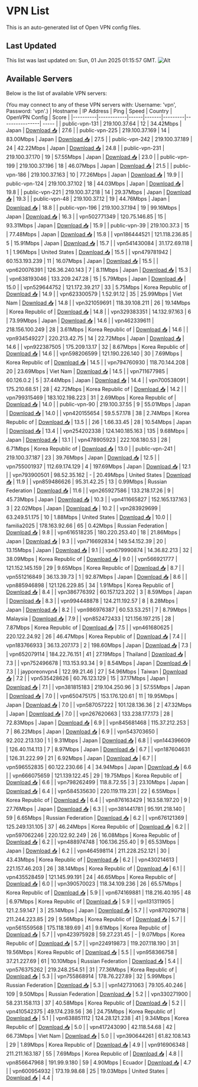 # VPN List

This is an auto-generated list of Open VPN config files.

## Last Updated

This list was last updated on: Sun, 01 Jun 2025 01:15:57 GMT.
![Alt](https://repobeats.axiom.co/api/embed/186b98318ef1479477931607c1ad7d823f12451f.svg "Repobeats analytics image")

## Available Servers

Below is the list of available VPN servers:

(You may connect to any of these VPN servers with: Username: 'vpn', Password: 'vpn'.)
| Hostname | IP Address | Ping | Speed | Country | OpenVPN Config | Score |
|----------|------------|------|-------|---------|----------------| ----- |
| public-vpn-131 | 219.100.37.64 | 12 | 34.42Mbps | Japan | [Download 📥](./configs/server_0_JP.ovpn) | 27.6 |
| public-vpn-225 | 219.100.37.169 | 14 | 83.00Mbps | Japan | [Download 📥](./configs/server_1_JP.ovpn) | 27.5 |
| public-vpn-242 | 219.100.37.189 | 24 | 42.22Mbps | Japan | [Download 📥](./configs/server_2_JP.ovpn) | 24.8 |
| public-vpn-231 | 219.100.37.170 | 19 | 57.55Mbps | Japan | [Download 📥](./configs/server_3_JP.ovpn) | 23.0 |
| public-vpn-199 | 219.100.37.196 | 18 | 46.07Mbps | Japan | [Download 📥](./configs/server_4_JP.ovpn) | 21.5 |
| public-vpn-186 | 219.100.37.163 | 10 | 77.26Mbps | Japan | [Download 📥](./configs/server_5_JP.ovpn) | 19.9 |
| public-vpn-124 | 219.100.37.102 | 18 | 44.03Mbps | Japan | [Download 📥](./configs/server_6_JP.ovpn) | 19.8 |
| public-vpn-221 | 219.100.37.218 | 14 | 29.37Mbps | Japan | [Download 📥](./configs/server_7_JP.ovpn) | 19.3 |
| public-vpn-48 | 219.100.37.12 | 19 | 44.76Mbps | Japan | [Download 📥](./configs/server_8_JP.ovpn) | 18.8 |
| public-vpn-196 | 219.100.37.194 | 19 | 99.16Mbps | Japan | [Download 📥](./configs/server_9_JP.ovpn) | 16.3 |
| vpn502771349 | 120.75.146.85 | 15 | 93.31Mbps | Japan | [Download 📥](./configs/server_10_JP.ovpn) | 15.9 |
| public-vpn-39 | 219.100.37.3 | 15 | 77.48Mbps | Japan | [Download 📥](./configs/server_11_JP.ovpn) | 15.8 |
| vpn186444521 | 121.118.236.85 | 5 | 15.91Mbps | Japan | [Download 📥](./configs/server_12_JP.ovpn) | 15.7 |
| vpn541430084 | 31.172.69.118 | 1 | 1.96Mbps | United States | [Download 📥](./configs/server_13_US.ovpn) | 15.5 |
| vpn479781942 | 60.153.193.239 | 11 | 16.07Mbps | Japan | [Download 📥](./configs/server_14_JP.ovpn) | 15.5 |
| vpn620076391 | 126.36.240.143 | 7 | 8.11Mbps | Japan | [Download 📥](./configs/server_15_JP.ovpn) | 15.3 |
| vpn638193046 | 133.209.247.28 | 15 | 5.79Mbps | Japan | [Download 📥](./configs/server_16_JP.ovpn) | 15.0 |
| vpn529644752 | 121.172.39.217 | 33 | 5.75Mbps | Korea Republic of | [Download 📥](./configs/server_17_KR.ovpn) | 14.9 |
| vpn623300579 | 1.52.91.12 | 35 | 25.99Mbps | Viet Nam | [Download 📥](./configs/server_18_VN.ovpn) | 14.8 |
| vpn321059691 | 118.39.108.211 | 26 | 19.14Mbps | Korea Republic of | [Download 📥](./configs/server_19_KR.ovpn) | 14.8 |
| vpn329383351 | 14.132.97.163 | 6 | 73.99Mbps | Japan | [Download 📥](./configs/server_20_JP.ovpn) | 14.6 |
| vpn462339611 | 218.156.100.249 | 28 | 3.61Mbps | Korea Republic of | [Download 📥](./configs/server_21_KR.ovpn) | 14.6 |
| vpn934549227 | 220.213.42.75 | 14 | 22.72Mbps | Japan | [Download 📥](./configs/server_22_JP.ovpn) | 14.6 |
| vpn922387505 | 175.209.13.17 | 32 | 8.67Mbps | Korea Republic of | [Download 📥](./configs/server_23_KR.ovpn) | 14.6 |
| vpn598206599 | 121.190.226.140 | 30 | 7.69Mbps | Korea Republic of | [Download 📥](./configs/server_24_KR.ovpn) | 14.5 |
| vpn794760930 | 118.70.144.208 | 20 | 23.69Mbps | Viet Nam | [Download 📥](./configs/server_25_VN.ovpn) | 14.5 |
| vpn711677985 | 60.126.0.2 | 5 | 37.44Mbps | Japan | [Download 📥](./configs/server_26_JP.ovpn) | 14.4 |
| vpn700538091 | 175.210.68.51 | 28 | 42.72Mbps | Korea Republic of | [Download 📥](./configs/server_27_KR.ovpn) | 14.2 |
| vpn799315469 | 183.102.198.223 | 31 | 2.69Mbps | Korea Republic of | [Download 📥](./configs/server_28_KR.ovpn) | 14.0 |
| public-vpn-90 | 219.100.37.55 | 9 | 55.01Mbps | Japan | [Download 📥](./configs/server_29_JP.ovpn) | 14.0 |
| vpn420155654 | 59.5.57.178 | 38 | 2.74Mbps | Korea Republic of | [Download 📥](./configs/server_30_KR.ovpn) | 13.5 |
| 2i6 | 1.66.33.45 | 28 | 10.54Mbps | Japan | [Download 📥](./configs/server_31_JP.ovpn) | 13.4 |
| vpn254202338 | 124.140.185.163 | 135 | 9.68Mbps | Japan | [Download 📥](./configs/server_32_JP.ovpn) | 13.1 |
| vpn478905923 | 222.108.180.53 | 28 | 6.71Mbps | Korea Republic of | [Download 📥](./configs/server_33_KR.ovpn) | 13.0 |
| public-vpn-241 | 219.100.37.187 | 23 | 39.76Mbps | Japan | [Download 📥](./configs/server_34_JP.ovpn) | 12.5 |
| vpn755001937 | 112.69.174.129 | 4 | 197.69Mbps | Japan | [Download 📥](./configs/server_35_JP.ovpn) | 12.1 |
| vpn793900501 | 98.52.35.162 | - | 20.49Mbps | United States | [Download 📥](./configs/server_36_US.ovpn) | 11.9 |
| vpn859486626 | 95.31.42.25 | 13 | 0.99Mbps | Russian Federation | [Download 📥](./configs/server_37_RU.ovpn) | 11.6 |
| vpn265927586 | 133.218.17.26 | 9 | 45.73Mbps | Japan | [Download 📥](./configs/server_38_JP.ovpn) | 10.3 |
| vpn411665827 | 152.165.137.163 | 3 | 22.02Mbps | Japan | [Download 📥](./configs/server_39_JP.ovpn) | 10.2 |
| vpn283929699 | 63.249.51.175 | 10 | 1.88Mbps | United States | [Download 📥](./configs/server_40_US.ovpn) | 10.0 |
| familia2025 | 178.163.92.66 | 65 | 0.42Mbps | Russian Federation | [Download 📥](./configs/server_41_RU.ovpn) | 9.8 |
| vpn616518235 | 180.220.253.40 | 18 | 21.86Mbps | Japan | [Download 📥](./configs/server_42_JP.ovpn) | 9.3 |
| vpn716692834 | 149.54.152.39 | 20 | 13.15Mbps | Japan | [Download 📥](./configs/server_43_JP.ovpn) | 9.1 |
| vpn679990874 | 14.36.82.213 | 32 | 38.09Mbps | Korea Republic of | [Download 📥](./configs/server_44_KR.ovpn) | 9.0 |
| vpn566921777 | 121.152.145.159 | 29 | 9.65Mbps | Korea Republic of | [Download 📥](./configs/server_45_KR.ovpn) | 8.7 |
| vpn551216849 | 36.13.39.73 | 1 | 92.87Mbps | Japan | [Download 📥](./configs/server_46_JP.ovpn) | 8.6 |
| vpn885946898 | 121.126.229.85 | 34 | 1.91Mbps | Korea Republic of | [Download 📥](./configs/server_47_KR.ovpn) | 8.4 |
| vpn386776392 | 60.157.123.202 | 3 | 8.59Mbps | Japan | [Download 📥](./configs/server_48_JP.ovpn) | 8.3 |
| vpn994448878 | 124.211.192.57 | 8 | 8.28Mbps | Japan | [Download 📥](./configs/server_49_JP.ovpn) | 8.2 |
| vpn986976387 | 60.53.53.251 | 7 | 8.79Mbps | Malaysia | [Download 📥](./configs/server_50_MY.ovpn) | 7.9 |
| vpn852472433 | 121.156.197.215 | 28 | 7.87Mbps | Korea Republic of | [Download 📥](./configs/server_51_KR.ovpn) | 7.5 |
| vpn461680625 | 220.122.24.92 | 26 | 46.47Mbps | Korea Republic of | [Download 📥](./configs/server_52_KR.ovpn) | 7.4 |
| vpn183766933 | 36.13.207.173 | 2 | 198.60Mbps | Japan | [Download 📥](./configs/server_53_JP.ovpn) | 7.3 |
| vpn652079114 | 184.22.76.151 | 41 | 27.19Mbps | Thailand | [Download 📥](./configs/server_54_TH.ovpn) | 7.3 |
| vpn752496678 | 113.153.93.34 | 9 | 8.54Mbps | Japan | [Download 📥](./configs/server_55_JP.ovpn) | 7.3 |
| jayporeonvpn4 | 122.99.21.46 | 27 | 54.96Mbps | Taiwan | [Download 📥](./configs/server_56_TW.ovpn) | 7.2 |
| vpn535428626 | 60.76.123.129 | 15 | 37.17Mbps | Japan | [Download 📥](./configs/server_57_JP.ovpn) | 7.1 |
| vpn381815183 | 219.104.250.96 | 3 | 57.55Mbps | Japan | [Download 📥](./configs/server_58_JP.ovpn) | 7.0 |
| vpn650475175 | 153.176.120.61 | 11 | 19.95Mbps | Japan | [Download 📥](./configs/server_59_JP.ovpn) | 7.0 |
| vpn587057222 | 101.128.136.36 | 2 | 47.32Mbps | Japan | [Download 📥](./configs/server_60_JP.ovpn) | 7.0 |
| vpn267620663 | 133.238.177.173 | 28 | 72.83Mbps | Japan | [Download 📥](./configs/server_61_JP.ovpn) | 6.9 |
| vpn845681468 | 115.37.212.253 | 7 | 86.22Mbps | Japan | [Download 📥](./configs/server_62_JP.ovpn) | 6.9 |
| vpn543703650 | 92.202.213.130 | 1 | 9.31Mbps | Japan | [Download 📥](./configs/server_63_JP.ovpn) | 6.8 |
| vpn144396609 | 126.40.114.113 | 7 | 8.97Mbps | Japan | [Download 📥](./configs/server_64_JP.ovpn) | 6.7 |
| vpn187604631 | 126.31.222.99 | 21 | 6.92Mbps | Japan | [Download 📥](./configs/server_65_JP.ovpn) | 6.7 |
| vpn596552835 | 60.122.230.66 | 4 | 34.94Mbps | Japan | [Download 📥](./configs/server_66_JP.ovpn) | 6.6 |
| vpn666075659 | 121.139.122.45 | 29 | 19.75Mbps | Korea Republic of | [Download 📥](./configs/server_67_KR.ovpn) | 6.6 |
| vpn798262499 | 118.8.72.55 | 3 | 23.10Mbps | Japan | [Download 📥](./configs/server_68_JP.ovpn) | 6.4 |
| vpn584535630 | 220.119.119.231 | 22 | 6.55Mbps | Korea Republic of | [Download 📥](./configs/server_69_KR.ovpn) | 6.4 |
| vpn876163429 | 163.58.197.20 | 9 | 27.76Mbps | Japan | [Download 📥](./configs/server_70_JP.ovpn) | 6.3 |
| vpn381441781 | 95.191.218.140 | 59 | 6.65Mbps | Russian Federation | [Download 📥](./configs/server_71_RU.ovpn) | 6.2 |
| vpn676121369 | 125.249.131.105 | 37 | 46.24Mbps | Korea Republic of | [Download 📥](./configs/server_72_KR.ovpn) | 6.2 |
| vpn597062246 | 220.122.92.249 | 26 | 16.08Mbps | Korea Republic of | [Download 📥](./configs/server_73_KR.ovpn) | 6.2 |
| vpn488974748 | 106.136.255.40 | 9 | 65.53Mbps | Japan | [Download 📥](./configs/server_74_JP.ovpn) | 6.2 |
| vpn464598114 | 211.228.252.121 | 30 | 43.43Mbps | Korea Republic of | [Download 📥](./configs/server_75_KR.ovpn) | 6.2 |
| vpn430214613 | 221.157.46.203 | 26 | 38.14Mbps | Korea Republic of | [Download 📥](./configs/server_76_KR.ovpn) | 6.1 |
| vpn435528459 | 121.145.99.191 | 24 | 46.65Mbps | Korea Republic of | [Download 📥](./configs/server_77_KR.ovpn) | 6.0 |
| vpn390570023 | 118.34.109.236 | 26 | 65.57Mbps | Korea Republic of | [Download 📥](./configs/server_78_KR.ovpn) | 5.9 |
| vpn674169881 | 118.216.40.195 | 48 | 6.97Mbps | Korea Republic of | [Download 📥](./configs/server_79_KR.ovpn) | 5.9 |
| vpn131311905 | 121.2.59.147 | 3 | 25.14Mbps | Japan | [Download 📥](./configs/server_80_JP.ovpn) | 5.7 |
| vpn870290718 | 211.244.223.85 | 29 | 9.56Mbps | Korea Republic of | [Download 📥](./configs/server_81_KR.ovpn) | 5.7 |
| vpn561559568 | 175.118.189.69 | 41 | 9.61Mbps | Korea Republic of | [Download 📥](./configs/server_82_KR.ovpn) | 5.7 |
| vpn423975928 | 59.27.231.45 | - | 9.07Mbps | Korea Republic of | [Download 📥](./configs/server_83_KR.ovpn) | 5.7 |
| vpn224919873 | 119.207.118.190 | 31 | 19.56Mbps | Korea Republic of | [Download 📥](./configs/server_84_KR.ovpn) | 5.5 |
| vpn958366758 | 37.21.227.69 | 61 | 10.10Mbps | Russian Federation | [Download 📥](./configs/server_85_RU.ovpn) | 5.4 |
| vpn576375262 | 219.248.254.51 | 31 | 77.36Mbps | Korea Republic of | [Download 📥](./configs/server_86_KR.ovpn) | 5.3 |
| vpn755868914 | 178.76.227.89 | 32 | 5.99Mbps | Russian Federation | [Download 📥](./configs/server_87_RU.ovpn) | 5.3 |
| vpn142731063 | 79.105.40.246 | 109 | 9.50Mbps | Russian Federation | [Download 📥](./configs/server_88_RU.ovpn) | 5.2 |
| vpn330271900 | 58.231.158.113 | 37 | 40.58Mbps | Korea Republic of | [Download 📥](./configs/server_89_KR.ovpn) | 5.2 |
| vpn410542375 | 49.174.239.56 | 36 | 24.75Mbps | Korea Republic of | [Download 📥](./configs/server_90_KR.ovpn) | 5.1 |
| vpn638851112 | 124.28.121.238 | 41 | 9.34Mbps | Korea Republic of | [Download 📥](./configs/server_91_KR.ovpn) | 5.0 |
| vpn417243090 | 42.118.54.68 | 42 | 66.73Mbps | Viet Nam | [Download 📥](./configs/server_92_VN.ovpn) | 5.0 |
| vpn390644261 | 61.82.108.143 | 29 | 1.89Mbps | Korea Republic of | [Download 📥](./configs/server_93_KR.ovpn) | 4.9 |
| vpn916906348 | 211.211.163.187 | 55 | 7.69Mbps | Korea Republic of | [Download 📥](./configs/server_94_KR.ovpn) | 4.8 |
| vpn856647968 | 191.99.9.180 | 59 | 4.90Mbps | Ecuador | [Download 📥](./configs/server_95_EC.ovpn) | 4.7 |
| vpn600954932 | 173.19.98.68 | 25 | 19.03Mbps | United States | [Download 📥](./configs/server_96_US.ovpn) | 4.4 |
